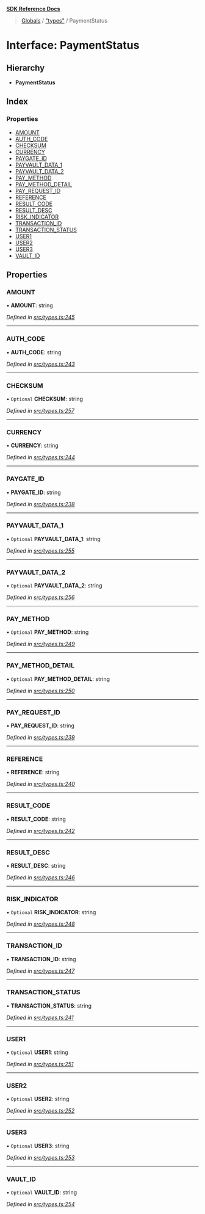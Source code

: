 **[SDK Reference Docs](../README.md)**

> [Globals](../README.md) / ["types"](../modules/_types_.md) / PaymentStatus

# Interface: PaymentStatus

## Hierarchy

- **PaymentStatus**

## Index

### Properties

- [AMOUNT](_types_.paymentstatus.md#amount)
- [AUTH_CODE](_types_.paymentstatus.md#auth_code)
- [CHECKSUM](_types_.paymentstatus.md#checksum)
- [CURRENCY](_types_.paymentstatus.md#currency)
- [PAYGATE_ID](_types_.paymentstatus.md#paygate_id)
- [PAYVAULT_DATA_1](_types_.paymentstatus.md#payvault_data_1)
- [PAYVAULT_DATA_2](_types_.paymentstatus.md#payvault_data_2)
- [PAY_METHOD](_types_.paymentstatus.md#pay_method)
- [PAY_METHOD_DETAIL](_types_.paymentstatus.md#pay_method_detail)
- [PAY_REQUEST_ID](_types_.paymentstatus.md#pay_request_id)
- [REFERENCE](_types_.paymentstatus.md#reference)
- [RESULT_CODE](_types_.paymentstatus.md#result_code)
- [RESULT_DESC](_types_.paymentstatus.md#result_desc)
- [RISK_INDICATOR](_types_.paymentstatus.md#risk_indicator)
- [TRANSACTION_ID](_types_.paymentstatus.md#transaction_id)
- [TRANSACTION_STATUS](_types_.paymentstatus.md#transaction_status)
- [USER1](_types_.paymentstatus.md#user1)
- [USER2](_types_.paymentstatus.md#user2)
- [USER3](_types_.paymentstatus.md#user3)
- [VAULT_ID](_types_.paymentstatus.md#vault_id)

## Properties

### AMOUNT

• **AMOUNT**: string

_Defined in [src/types.ts:245](https://github.com/distributhor/paygate-sdk/blob/3d3a525/src/types.ts#L245)_

---

### AUTH_CODE

• **AUTH_CODE**: string

_Defined in [src/types.ts:243](https://github.com/distributhor/paygate-sdk/blob/3d3a525/src/types.ts#L243)_

---

### CHECKSUM

• `Optional` **CHECKSUM**: string

_Defined in [src/types.ts:257](https://github.com/distributhor/paygate-sdk/blob/3d3a525/src/types.ts#L257)_

---

### CURRENCY

• **CURRENCY**: string

_Defined in [src/types.ts:244](https://github.com/distributhor/paygate-sdk/blob/3d3a525/src/types.ts#L244)_

---

### PAYGATE_ID

• **PAYGATE_ID**: string

_Defined in [src/types.ts:238](https://github.com/distributhor/paygate-sdk/blob/3d3a525/src/types.ts#L238)_

---

### PAYVAULT_DATA_1

• `Optional` **PAYVAULT_DATA_1**: string

_Defined in [src/types.ts:255](https://github.com/distributhor/paygate-sdk/blob/3d3a525/src/types.ts#L255)_

---

### PAYVAULT_DATA_2

• `Optional` **PAYVAULT_DATA_2**: string

_Defined in [src/types.ts:256](https://github.com/distributhor/paygate-sdk/blob/3d3a525/src/types.ts#L256)_

---

### PAY_METHOD

• `Optional` **PAY_METHOD**: string

_Defined in [src/types.ts:249](https://github.com/distributhor/paygate-sdk/blob/3d3a525/src/types.ts#L249)_

---

### PAY_METHOD_DETAIL

• `Optional` **PAY_METHOD_DETAIL**: string

_Defined in [src/types.ts:250](https://github.com/distributhor/paygate-sdk/blob/3d3a525/src/types.ts#L250)_

---

### PAY_REQUEST_ID

• **PAY_REQUEST_ID**: string

_Defined in [src/types.ts:239](https://github.com/distributhor/paygate-sdk/blob/3d3a525/src/types.ts#L239)_

---

### REFERENCE

• **REFERENCE**: string

_Defined in [src/types.ts:240](https://github.com/distributhor/paygate-sdk/blob/3d3a525/src/types.ts#L240)_

---

### RESULT_CODE

• **RESULT_CODE**: string

_Defined in [src/types.ts:242](https://github.com/distributhor/paygate-sdk/blob/3d3a525/src/types.ts#L242)_

---

### RESULT_DESC

• **RESULT_DESC**: string

_Defined in [src/types.ts:246](https://github.com/distributhor/paygate-sdk/blob/3d3a525/src/types.ts#L246)_

---

### RISK_INDICATOR

• `Optional` **RISK_INDICATOR**: string

_Defined in [src/types.ts:248](https://github.com/distributhor/paygate-sdk/blob/3d3a525/src/types.ts#L248)_

---

### TRANSACTION_ID

• **TRANSACTION_ID**: string

_Defined in [src/types.ts:247](https://github.com/distributhor/paygate-sdk/blob/3d3a525/src/types.ts#L247)_

---

### TRANSACTION_STATUS

• **TRANSACTION_STATUS**: string

_Defined in [src/types.ts:241](https://github.com/distributhor/paygate-sdk/blob/3d3a525/src/types.ts#L241)_

---

### USER1

• `Optional` **USER1**: string

_Defined in [src/types.ts:251](https://github.com/distributhor/paygate-sdk/blob/3d3a525/src/types.ts#L251)_

---

### USER2

• `Optional` **USER2**: string

_Defined in [src/types.ts:252](https://github.com/distributhor/paygate-sdk/blob/3d3a525/src/types.ts#L252)_

---

### USER3

• `Optional` **USER3**: string

_Defined in [src/types.ts:253](https://github.com/distributhor/paygate-sdk/blob/3d3a525/src/types.ts#L253)_

---

### VAULT_ID

• `Optional` **VAULT_ID**: string

_Defined in [src/types.ts:254](https://github.com/distributhor/paygate-sdk/blob/3d3a525/src/types.ts#L254)_
